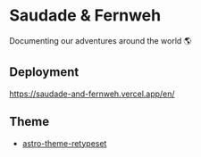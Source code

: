 # Saudade & Fernweh

Documenting our adventures around the world 🌎

## Deployment

https://saudade-and-fernweh.vercel.app/en/

## Theme

- [astro-theme-retypeset](https://github.com/radishzzz/astro-theme-retypeset)
